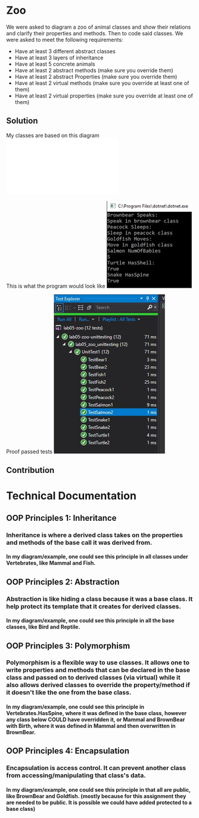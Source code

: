 # Zoo

We were asked to diagram a zoo of animal classes and show their relations and clarify their properties and methods. Then to code said classes.
We were asked to meet the following requirements:
- Have at least 3 different abstract classes
- Have at least 3 layers of inheritance
- Have at least 5 concrete animals
- Have at least 2 abstract methods (make sure you override them)
- Have at least 2 abstract Properties (make sure you override them)
- Have at least 2 virtual methods (make sure you override at least one of them)
- Have at least 2 virtual properties (make sure you override at least one of them)

## Solution

My classes are based on this diagram
![zooChart](./images/zooChart.pdf)

This is what the program would look like
![programWorks](./images/lab5proofOfLife.JPG)

Proof passed tests
![passedTests](./images/lab5testsWork.JPG)

## Contribution



# Technical Documentation

## OOP Principles 1: Inheritance
### Inheritance is where a derived class takes on the properties and methods of the base call it was derived from.
#### In my diagram/example, one could see this principle in all classes under Vertebrates, like Mammal and Fish.

## OOP Principles 2: Abstraction
### Abstraction is like hiding a class because it was a base class. It help protect its template that it creates for derived classes. 
#### In my diagram/example, one could see this principle in all the base classes, like Bird and Reptile.

## OOP Principles 3: Polymorphism
### Polymorphism is a flexible way to use classes. It allows one to write properties and methods that can be declared in the base class and passed on to derived classes (via virtual) while it also allows derived classes to override the property/method if it doesn't like the one from the base class. 
#### In my diagram/example, one could see this principle in Vertebrates.HasSpine, where it was defined in the base class, however any class below COULD have overridden it, or Mammal and BrownBear with Birth, where it was defined in Mammal and then overwritten in BrownBear.

## OOP Principles 4: Encapsulation
### Encapsulation is access control. It can prevent another class from accessing/manipulating that class's data.
#### In my diagram/example, one could see this principle in that all are public, like BrownBear and Goldfish. (mostly because for this assignment they are needed to be public. It is possible we could have added protected to a base class) 




